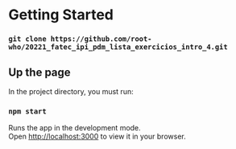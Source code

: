 # Getting Started 
### `git clone https://github.com/root-who/20221_fatec_ipi_pdm_lista_exercicios_intro_4.git`

## Up the page

In the project directory, you must run:

### `npm start`

Runs the app in the development mode.\
Open [http://localhost:3000](http://localhost:3000) to view it in your browser.

